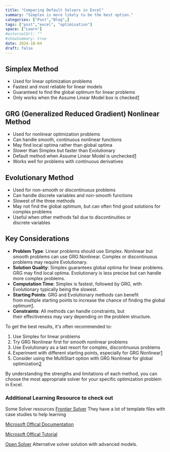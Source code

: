 ```yaml
---
title: "Comparing Default Solvers in Excel"
summary: "Simplex is more likely to be the best option."
categories: ["Post","Blog",]
tags: ["post","excel", "optimisation"]
space: ["Learn"]
#externalUrl: ""
#showSummary: true
date: 2024-10-04
draft: false
---
```


## **Simplex Method**

- Used for linear optimization problems
- Fastest and most reliable for linear models
- Guaranteed to find the global optimum for linear problems
- Only works when the Assume Linear Model box is checked[1](https://www.solver.com/standard-excel-solver-limitations-nonlinear-optimization)

## **GRG (Generalized Reduced Gradient) Nonlinear Method**

- Used for nonlinear optimization problems
- Can handle smooth, continuous nonlinear functions
- May find local optima rather than global optima
- Slower than Simplex but faster than Evolutionary
- Default method when Assume Linear Model is unchecked[1](https://www.solver.com/standard-excel-solver-limitations-nonlinear-optimization)
- Works well for problems with continuous derivatives

## **Evolutionary Method**

- Used for non-smooth or discontinuous problems
- Can handle discrete variables and non-smooth functions
- Slowest of the three methods
- May not find the global optimum, but can often find good solutions for complex problems
- Useful when other methods fail due to discontinuities or discrete variables

## **Key Considerations**

- **Problem Type**: Linear problems should use Simplex. Nonlinear but smooth problems can use GRG Nonlinear. Complex or discontinuous problems may require Evolutionary.
- **Solution Quality**: Simplex guarantees global optima for linear problems. GRG may find local optima. Evolutionary is less precise but can handle more complex problems.
- **Computation Time**: Simplex is fastest, followed by GRG, with Evolutionary typically being the slowest.
- **Starting Points**: GRG and Evolutionary methods can benefit from multiple starting points to increase the chance of finding the global optimum[1](https://www.solver.com/standard-excel-solver-limitations-nonlinear-optimization).
- **Constraints**: All methods can handle constraints, but their effectiveness may vary depending on the problem structure.

To get the best results, it's often recommended to:

1. Use Simplex for linear problems
2. Try GRG Nonlinear first for smooth nonlinear problems
3. Use Evolutionary as a last resort for complex, discontinuous problems
4. Experiment with different starting points, especially for GRG Nonlinear[1](https://www.solver.com/standard-excel-solver-limitations-nonlinear-optimization)
5. Consider using the MultiStart option with GRG Nonlinear for global optimization[2](https://www.solver.com/excel-solver-change-options-grg-nonlinear-solving-method)

By understanding the strengths and limitations of each method, you can choose the most appropriate solver for your specific optimization problem in Excel.

### Additional Learning Resource to check out

Some Solver resources
[Frontier Solver](https://www.solver.com/solver-tutorial-using-solver) 
They have a lot of template files with case studies to help learning

[Microsoft Offical Documentation](https://support.microsoft.com/en-gb/office/load-the-solver-add-in-in-excel-612926fc-d53b-46b4-872c-e24772f078ca)

[Microsoft Offical Tutorial](https://support.microsoft.com/en-gb/office/define-and-solve-a-problem-by-using-solver-5d1a388f-079d-43ac-a7eb-f63e45925040)

[Open Solver](https://opensolver.org/)
Alternative solver solution with advanced models.


